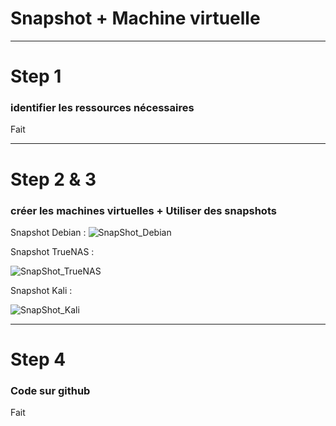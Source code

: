 # Snapshot + Machine virtuelle

----------------------------------------------------------------------------
# Step 1
### identifier les ressources nécessaires

Fait

----------------------------------------------------------------------------
# Step 2 & 3

### créer les machines virtuelles + Utiliser des snapshots

Snapshot Debian : 
![SnapShot_Debian](https://github.com/Asthral/Efrei/assets/151788916/e4368f0f-20d4-43eb-b604-c4254bd1f193)

Snapshot TrueNAS :

![SnapShot_TrueNAS](https://github.com/Asthral/Efrei/assets/151788916/53630f55-b786-4b93-acf6-4c2fdcb85346)

Snapshot Kali :

![SnapShot_Kali](https://github.com/Asthral/Efrei/assets/151788916/b30377f3-1484-4316-8e9e-ad5c6dd3afe1)

----------------------------------------------------------------------------
# Step 4 
### Code sur github

Fait
